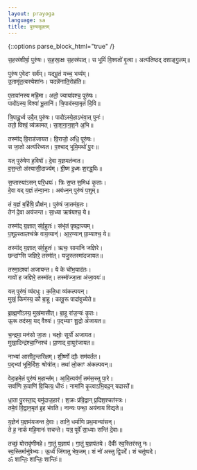 ```yaml
---
layout: prayoga
language: sa
title: पुरुषसूक्तम्
---
```


{::options parse_block_html="true" /}
<div class="count-mantras">
स॒हस्र॑शीर्षा॒ पुरु॑षः। स॒ह॒स्रा॒क्षः स॒हस्र॑पात्।  
स भूमिं॑ वि॒श्वतो॑ वृ॒त्वा। अत्य॑तिष्ठद् दशाङ्गु॒लम्॥

पुरु॑ष ए॒वेदꣳ सर्व॑॑म्। यद्भू॒तं यच्च॒ भव्य॑॑म्।  
उ॒तामृ॑त॒त्वस्येशा॑नः। यदन्ने॑नाति॒रोह॑ति॥

ए॒तावा॑नस्य महि॒मा। अतो॒ ज्याया॑ꣴश्च॒ पूरु॑षः।  
पादो॑॑ऽस्य॒ विश्वा॑ भू॒तानि॑। त्रि॒पाद॑स्या॒मृतं॑ दि॒वि॥

त्रि॒पादू॒र्ध्व उदै॒त् पुरु॑षः। पादो॑॑ऽस्ये॒हाऽभ॑वा॒त् पुनः॑।  
ततो॒ विश्वं॒ व्य॑क्रामत्। सा॒श॒ना॒न॒श॒ने अ॒भि॥

तस्मा॑॑द् वि॒राड॑जायत। वि॒राजो॒ अधि॒ पूरु॑षः।  
स जा॒तो अत्य॑रिच्यत। प॒श्चाद् भूमि॒मथो॑ पु॒रः॥

यत् पुरु॑षेण ह॒विषा॑॑। दे॒वा य॒ज्ञमत॑न्वत।  
व॒स॒न्तो अ॑स्यासी॒दाज्य॑॑म्। ग्री॒ष्म इ॒ध्मः श॒रद्ध॒विः॥

स॒प्तास्या॑ऽसन् परि॒धयः॑। त्रिः स॒प्त स॒मिधः॑ कृ॒ताः।  
दे॒वा यद् य॒ज्ञं त॑न्वा॒नाः। अब॑ध्न॒न् पुरु॑षं प॒शुम्॥

तं य॒ज्ञं ब॒र्हिषि॒ प्रौक्ष॑न्। पुरु॑षं जा॒तम॑ग्र॒तः।  
तेन॑ दे॒वा अय॑जन्त। सा॒ध्या ऋष॑यश्च॒ ये॥

तस्मा॑॑द् य॒ज्ञात् स॑र्व॒हुतः॑। संभृ॑तं पृषदा॒ज्यम्।  
प॒शूꣴस्ताꣴश्च॑क्रे वाय॒व्यान्॑। आ॒र॒ण्यान् ग्रा॒म्याश्च॒ ये॥  

तस्मा॑॑द् य॒ज्ञात् स॑र्व॒हुतः॑। ऋचः॒ सामा॑नि जज्ञिरे।  
छन्दा॑ꣳसि जज्ञिरे॒ तस्मा॑॑त्। यजु॒स्तस्मा॑दजायत॥

तस्मा॒दश्वा॑ अजायन्त। ये के चो॑भ॒याद॑तः।  
गावो॑ ह जज्ञिरे॒ तस्मा॑॑त्। तस्मा॑॑ज्जा॒ता अ॑जा॒वयः॑॥

यत् पुरु॑षं॒ व्य॑दधुः। क॒ति॒धा व्य॑कल्पयन्।  
मुखं॒ किम॑स्य॒ कौ बा॒हू। कावू॒रू पादा॑वुच्येते॥

ब्रा॒ह्म॒णो॑॑ऽस्य॒ मुख॑मासीत्। बा॒हू रा॑ज॒न्यः॑ कृ॒तः।  
ऊ॒रू तद॑स्य॒ यद् वैश्यः॑। प॒द्भ्याꣳ शू॒द्रो अ॑जायत॥

च॒न्द्रमा॒ मन॑सो जा॒तः। चक्षोः॒ सूर्यो॑ अजायत।  
मुखा॒दिन्द्र॑श्चा॒ग्निश्च॑। प्रा॒णाद् वा॒युर॑जायत॥

नाभ्या॑ आसीद॒न्तरि॑क्षम्। शी॒र्ष्णो द्यौः सम॑वर्तत।  
प॒द्भ्यां भूमि॒र्दिशः॒ श्रोत्रा॑॑त्। तथा॑ लो॒काꣳ अ॑कल्पयन्॥

वेदा॒हमे॒तं पुरु॑षं म॒हान्त॑॑म्। आ॒दि॒त्यव॑र्णं॒ तम॑स॒स्तु पा॒रे।  
सर्वा॑णि रू॒पाणि॑ वि॒चित्य॒ धीरः॑। नामा॑नि कृ॒त्वाऽभि॒वद॒न् यदास्ते॑॑॥

धा॒ता पु॒रस्ता॒द् यमु॑दाज॒हार॑। श॒क्रः प्र॑वि॒द्वान् प्र॒दिश॒श्चत॑स्त्रः।  
तमे॒वं वि॒द्वान॒मृत॑ इ॒ह भ॑वति। नान्यः पन्था॒ अय॑नाय विद्यते॥

य॒ज्ञेन॑ य॒ज्ञम॑यजन्त दे॒वाः। तानि॒ धर्मा॑णि प्रथ॒मान्या॑सन्।  
ते ह॒ नाकं॑ महि॒मानः॑ सचन्ते। यत्र॒ पूर्वे॑ सा॒ध्याः सन्ति॑ दे॒वाः॥
</div>

तच्छं॒ योरावृ॑णीमहे। गा॒तुं य॒ज्ञाय॑। गा॒तुं य॒ज्ञप॑तये।  दैवीः॑॑ स्व॒स्तिर॑स्तु नः।  
स्व॒स्तिर्मानु॑षेभ्यः। ऊ॒र्ध्वं जि॑गातु भेष॒जम्। शं नो॑ अस्तु द्वि॒पदे॑॑। शं चतु॑ष्पदे।  
ॐ शान्तिः॒ शान्तिः॒ शान्तिः॑॥
